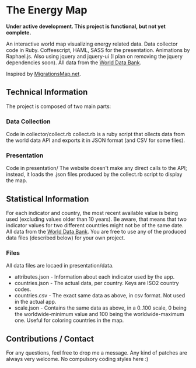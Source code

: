 # The Energy Map 
**Under active development. This project is functional, but not yet complete.**

An interactive world map visualizing energy related data.  Data collector code in Ruby. Coffeescript, HAML, SASS for the presentation. Animations by Raphael.js. Also using jquery and jquery-ui (I plan on removing the jquery dependencies soon). All data from the [World Data Bank](http://data.worldbank.org/).

Inspired by [MigrationsMap.net](https://github.com/madewulf/MigrationsMap.net).

## Technical Information
The project is composed of two main parts:
### Data Collection
Code in collector/collect.rb
collect.rb is a ruby script that ollects data from the world data API and exports it in JSON format (and CSV for some files).

### Presentation
Code in presentation/
The website doesn't make any direct calls to the API; instead, it loads the .json files produced by the collect.rb script to display the map.

## Statistical Information
For each indicator and country, the most recent available value is being used (excluding values older than 10 years). Be aware, that means that two indicator values for two different countries might not be of the same date. All data from the [World Data Bank](http://data.worldbank.org/). You are free to use any of the produced data files (described below) for your own project.
### Files
All data files are locaed in presentation/data.

* attributes.json - Information about each indicator used by the app.
* countries.json - The actual data, per country. Keys are ISO2 country codes.
* countries.csv - The exact same data as above, in csv format. Not used in the actual app.
* scale.json - Contains the same data as above, in a 0..100 scale, 0 being the worldwide-minimum value and 100 being the worldwide-maximum one. Useful for coloring countries in the map.

## Contributions / Contact
For any questions, feel free to drop me a message.
Any kind of patches are always very welcome. No compulsory coding styles here :)
